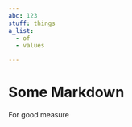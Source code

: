 ```yaml
---
abc: 123
stuff: things
a_list:
  - of
  - values

---
```

























# Some Markdown

For good measure























